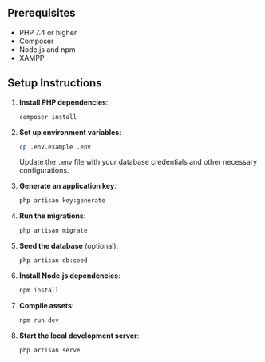 

## Prerequisites
- PHP 7.4 or higher
- Composer
- Node.js and npm
- XAMPP

## Setup Instructions

1. **Install PHP dependencies**:
    ```sh
    composer install
    ```

2. **Set up environment variables**:
    ```sh
    cp .env.example .env
    ```
    Update the `.env` file with your database credentials and other necessary configurations.

3. **Generate an application key**:
    ```sh
    php artisan key:generate
    ```

4. **Run the migrations**:
    ```sh
    php artisan migrate
    ```

5. **Seed the database** (optional):
    ```sh
    php artisan db:seed
    ```

6. **Install Node.js dependencies**:
    ```sh
    npm install
    ```

7. **Compile assets**:
    ```sh
    npm run dev
    ```

8. **Start the local development server**:
    ```sh
    php artisan serve
    ```


   


